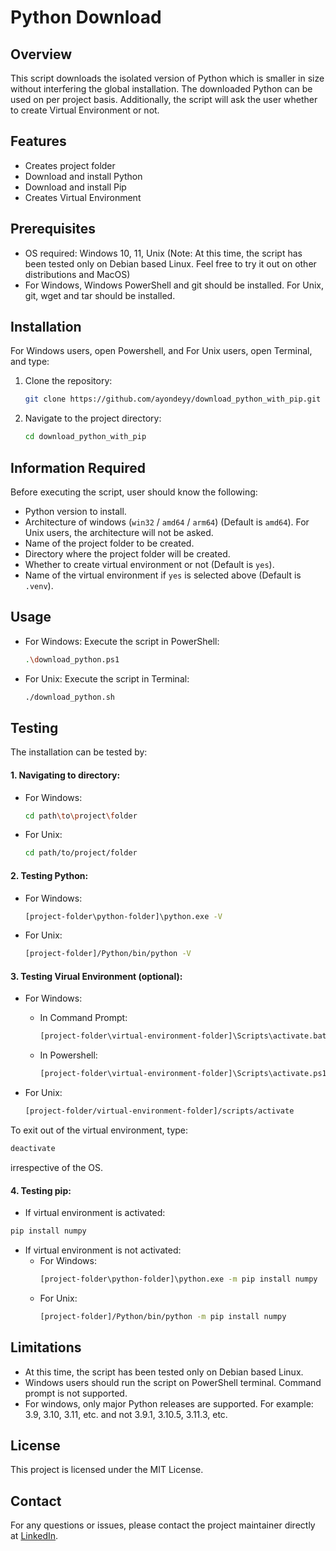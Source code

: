 # Python Download

## Overview
This script downloads the isolated version of Python which is smaller in size without interfering the global installation. The downloaded Python can be used on per project basis. Additionally, the script will ask the user whether to create Virtual Environment or not.

## Features
- Creates project folder
- Download and install Python
- Download and install Pip
- Creates Virtual Environment

## Prerequisites
- OS required: Windows 10, 11, Unix (Note: At this time, the script has been tested only on Debian based Linux. Feel free to try it out on other distributions and MacOS)
- For Windows, Windows PowerShell and git should be installed. For Unix, git, wget and tar should be installed.

## Installation
For Windows users, open Powershell, and For Unix users, open Terminal, and type:
1. Clone the repository:
    ```bash
    git clone https://github.com/ayondeyy/download_python_with_pip.git
    ```
2. Navigate to the project directory:
    ```bash
    cd download_python_with_pip
    ```

## Information Required
Before executing the script, user should know the following:

- Python version to install.
- Architecture of windows (`win32` / `amd64` / `arm64`) (Default is `amd64`). For Unix users, the architecture will not be asked.
- Name of the project folder to be created.
- Directory where the project folder will be created.
- Whether to create virtual environment or not (Default is `yes`).
- Name of the virtual environment if `yes` is selected above (Default is `.venv`).

## Usage
- For Windows: Execute the script in PowerShell:
    ```bash
    .\download_python.ps1
    ```
- For Unix: Execute the script in Terminal:
    ```bash
    ./download_python.sh
    ```

## Testing
The installation can be tested by:

#### 1. Navigating to directory:
- For Windows:
    ```bash
    cd path\to\project\folder
    ```
- For Unix:
    ```bash
    cd path/to/project/folder
    ```

#### 2. Testing Python:
- For Windows:
    ```bash
    [project-folder\python-folder]\python.exe -V
    ```
- For Unix:
    ```bash
    [project-folder]/Python/bin/python -V
    ```

#### 3. Testing Virual Environment (optional):
- For Windows:
    - In Command Prompt:
        ```bash
        [project-folder\virtual-environment-folder]\Scripts\activate.bat
        ```

    - In Powershell:
        ```bash
        [project-folder\virtual-environment-folder]\Scripts\activate.ps1
        ```

- For Unix:
    ```bash
    [project-folder/virtual-environment-folder]/scripts/activate
    ```

To exit out of the virtual environment, type:
```bash
deactivate
```
irrespective of the OS.

#### 4. Testing pip:

- If virtual environment is activated:
```bash
pip install numpy
```

- If virtual environment is not activated:
    - For Windows:
        ```bash
        [project-folder\python-folder]\python.exe -m pip install numpy
        ```
    - For Unix:
        ```bash
        [project-folder]/Python/bin/python -m pip install numpy
        ```

## Limitations
- At this time, the script has been tested only on Debian based Linux.
- Windows users should run the script on PowerShell terminal. Command prompt is not supported.
- For windows, only major Python releases are supported. For example: 3.9, 3.10, 3.11, etc. and not 3.9.1, 3.10.5, 3.11.3, etc.

## License
This project is licensed under the MIT License.

## Contact
For any questions or issues, please contact the project maintainer directly at [LinkedIn](https://www.linkedin.com/in/ayondeyy/).

